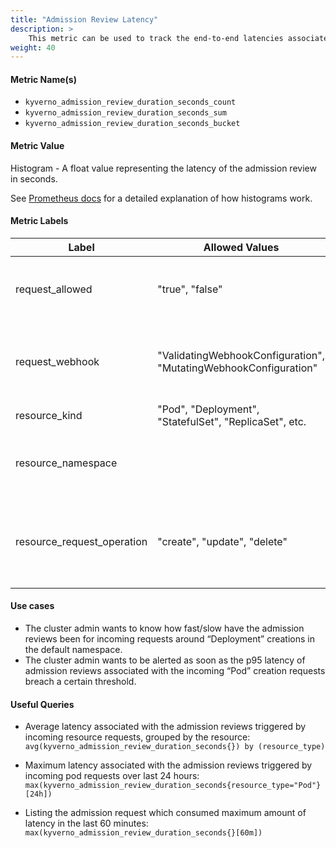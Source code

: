 ```yaml
---
title: "Admission Review Latency"
description: >
    This metric can be used to track the end-to-end latencies associated with the entire individual admission review, corresponding to the incoming resource request triggering a bunch of policies and rules.
weight: 40
---
```


#### Metric Name(s)

* `kyverno_admission_review_duration_seconds_count`
* `kyverno_admission_review_duration_seconds_sum`
* `kyverno_admission_review_duration_seconds_bucket`

#### Metric Value

Histogram - A float value representing the latency of the admission review in seconds.

See [Prometheus docs](https://prometheus.io/docs/practices/histograms/) for a detailed explanation of how histograms work.

#### Metric Labels

| Label | Allowed Values | Description |
| --- | --- | --- |
| request\_allowed | "true", "false" | If the admission review was accepeted or rejected. |
| request\_webhook | "ValidatingWebhookConfiguration", "MutatingWebhookConfiguration" | Type of webhook processing the admission review. |
| resource\_kind | "Pod", "Deployment", "StatefulSet", "ReplicaSet", etc. | Kind of this resource |
| resource\_namespace | | Namespace in which this resource lives |
| resource\_request\_operation | "create", "update", "delete" | If the requested resource is being created, updated, or deleted. |

#### Use cases

* The cluster admin wants to know how fast/slow have the admission reviews been for incoming requests around “Deployment” creations in the default namespace.
* The cluster admin wants to be alerted as soon as the p95 latency of admission reviews associated with the incoming “Pod” creation requests breach a certain threshold.

#### Useful Queries

* Average latency associated with the admission reviews triggered by incoming resource requests, grouped by the resource:<br> 
`avg(kyverno_admission_review_duration_seconds{}) by (resource_type)`

* Maximum latency associated with the admission reviews triggered by incoming pod requests over last 24 hours:<br>
`max(kyverno_admission_review_duration_seconds{resource_type="Pod"}[24h])`

* Listing the admission request which consumed maximum amount of latency in the last 60 minutes:<br> 
`max(kyverno_admission_review_duration_seconds{}[60m])`

